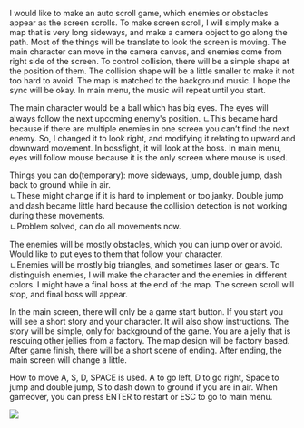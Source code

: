 I would like to make an auto scroll game, which enemies or obstacles appear as the screen scrolls. 
To make screen scroll, I will simply make a map that is very long sideways, and make a camera object to go along the path. Most of the things will be translate to look the screen is moving.
The main character can move in the camera canvas, and enemies come from right side of the screen. To control collision, there will be a simple shape at the position of them. The collision shape will be a little smaller to make it not too hard to avoid.
The map is matched to the background music. I hope the sync will be okay.
In main menu, the music will repeat until you start.
 
The main character would be a ball which has big eyes. The eyes will always follow the next upcoming enemy's position. 
ㄴThis became hard because if there are multiple enemies in one screen you can’t find the next enemy. So, I changed it to look right, and modifying it relating to upward and downward movement.
In bossfight, it will look at the boss.
In main menu, eyes will follow mouse because it is the only screen where mouse is used.
 
Things you can do(temporary): move sideways, jump, double jump, dash back to ground while in air.    
 ㄴThese might change if it is hard to implement or too janky. Double jump and dash became little hard because the collision detection is not working during these movements.   
 ㄴProblem solved, can do all movements now.
  
The enemies will be mostly obstacles, which you can jump over or avoid. Would like to put eyes to them that follow your character.   
  ㄴEnemies will be mostly big triangles, and sometimes laser or gears. To distinguish enemies, I will make the character and the enemies in different colors. I might have a final boss at the end of the map. The screen scroll will stop, and final boss will appear.

In the main screen, there will only be a game start button. If you start you will see a short story and your character. It will also show instructions.
The story will be simple, only for background of the game. You are a jelly that is rescuing other jellies from a factory. The map design will be factory based.
After game finish, there will be a short scene of ending.
After ending, the main screen will change a little.

How to move
A, S, D, SPACE is used.
A to go left, D to go right, Space to jump and double jump, S to dash down to ground if you are in air.
When gameover, you can press ENTER to restart or ESC to go to main menu.

<img src="https://user-images.githubusercontent.com/65142471/86928911-2cc7a200-c170-11ea-90e9-f9ffc5ccd886.jpg">
